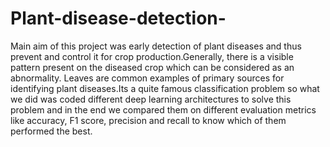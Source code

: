 # Plant-disease-detection-

Main aim of this project was early detection of plant diseases and thus prevent and control it for crop production.Generally, there is a visible pattern present
on the diseased crop which can be considered as an abnormality. Leaves are common examples of primary sources for identifying plant diseases.Its a quite
famous classification problem so what we did was coded different deep learning architectures to solve this problem and in the end we compared them on different
evaluation metrics like accuracy, F1 score, precision and recall to know which of them performed the best. 
